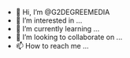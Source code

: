- 👋 Hi, I’m @G2DEGREEMEDIA
- 👀 I’m interested in ...
- 🌱 I’m currently learning ...
- 💞️ I’m looking to collaborate on ...
- 📫 How to reach me ...

<!---
G2DEGREEMEDIA/G2DEGREEMEDIA is a ✨ special ✨ repository because its `README.md` (this file) appears on your GitHub profile.
You can click the Preview link to take a look at your changes.
--->
